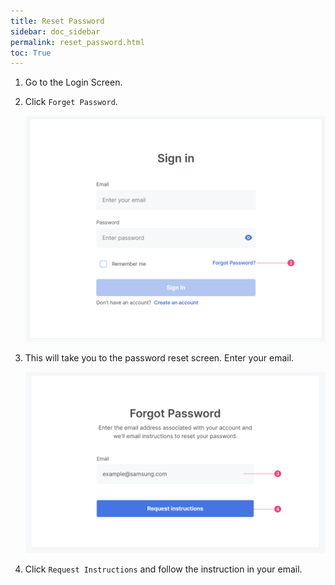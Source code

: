 ```yaml
---
title: Reset Password
sidebar: doc_sidebar
permalink: reset_password.html
toc: True
---
```


1. Go to the Login Screen.

2. Click `Forget Password`.

   ![image-20230721112212517](./password-reset.assets/image-20230721112212517.png)

3. This will take you to the password reset screen. Enter your email. 

   ![image-20230721112455938](./password-reset.assets/image-20230721112455938.png)

4. Click `Request Instructions` and follow the instruction in your email. 